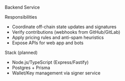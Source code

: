 Backend Service

Responsibilities
- Coordinate off-chain state updates and signatures
- Verify contributions (webhooks from GitHub/GitLab)
- Apply pricing rules and anti-spam heuristics
- Expose APIs for web app and bots

Stack (planned)
- Node.js/TypeScript (Express/Fastify)
- Postgres + Prisma
- Wallet/Key management via signer service



